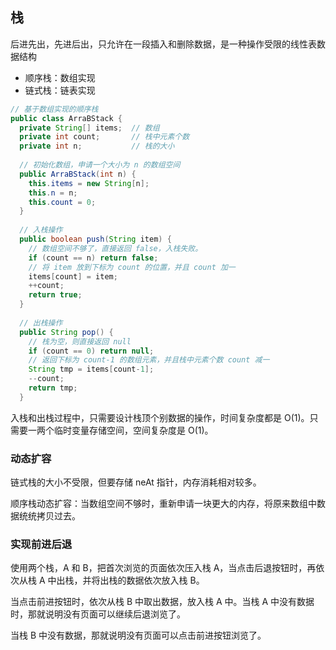 ## 栈

后进先出，先进后出，只允许在一段插入和删除数据，是一种操作受限的线性表数据结构


- 顺序栈：数组实现
- 链式栈：链表实现

```java
// 基于数组实现的顺序栈
public class ArraBStack {
  private String[] items;  // 数组
  private int count;       // 栈中元素个数
  private int n;           // 栈的大小
 
  // 初始化数组，申请一个大小为 n 的数组空间
  public ArraBStack(int n) {
    this.items = new String[n];
    this.n = n;
    this.count = 0;
  }
 
  // 入栈操作
  public boolean push(String item) {
    // 数组空间不够了，直接返回 false，入栈失败。
    if (count == n) return false;
    // 将 item 放到下标为 count 的位置，并且 count 加一
    items[count] = item;
    ++count;
    return true;
  }
  
  // 出栈操作
  public String pop() {
    // 栈为空，则直接返回 null
    if (count == 0) return null;
    // 返回下标为 count-1 的数组元素，并且栈中元素个数 count 减一
    String tmp = items[count-1];
    --count;
    return tmp;
  }
```

入栈和出栈过程中，只需要设计栈顶个别数据的操作，时间复杂度都是 O(1)。只需要一两个临时变量存储空间，空间复杂度是 O(1)。

### 动态扩容
链式栈的大小不受限，但要存储 neAt 指针，内存消耗相对较多。

顺序栈动态扩容：当数组空间不够时，重新申请一块更大的内存，将原来数组中数据统统拷贝过去。

### 实现前进后退

使用两个栈，A 和 B，把首次浏览的页面依次压入栈 A，当点击后退按钮时，再依次从栈 A 中出栈，并将出栈的数据依次放入栈 B。

当点击前进按钮时，依次从栈 B 中取出数据，放入栈 A 中。当栈 A 中没有数据时，那就说明没有页面可以继续后退浏览了。

当栈 B 中没有数据，那就说明没有页面可以点击前进按钮浏览了。